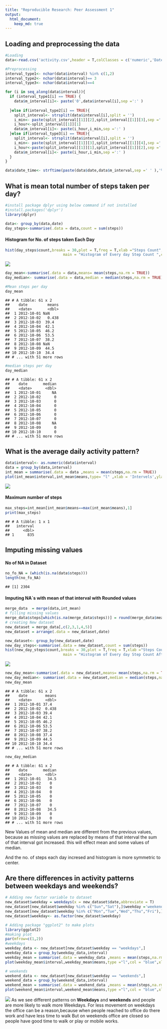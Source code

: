 ```yaml
---
title: "Reproducible Research: Peer Assessment 1"
output: 
  html_document:
    keep_md: true
---
```

## Loading and preprocessing the data

```r
#Loading
data<-read.csv('activity.csv',header = T,colClasses = c('numeric','Date','character'))

#Preprocessing
interval_type1<- nchar(data$interval) %in% c(1,2)
interval_type2<- nchar(data$interval)== 3
interval_type3<- nchar(data$interval)==4

for (i in seq_along(data$interval)){
  if (interval_type1[i] == TRUE) {
    data$m_interval[i]<- paste('0',data$interval[i],sep =':' )
    
  }else if(interval_type2[i] == TRUE){
    split_interval<- strsplit(data$interval[i],split = '')
    i_min<- paste(split_interval[[1]][2],split_interval[[1]][3],sep ='' )
    i_hour<-split_interval[[1]][1]
    data$m_interval[i]<- paste(i_hour,i_min,sep =':' )
  }else if(interval_type3[i] == TRUE){
    split_interval<- strsplit(data$interval[i],split = '')
    i_min<- paste(split_interval[[1]][3],split_interval[[1]][4],sep ='' )
    i_hour<-paste(split_interval[[1]][1],split_interval[[1]][2],sep ='' )
    data$m_interval[i]<- paste(i_hour,i_min,sep =':' )
  }
}

data$date_time<- strftime(paste(data$date,data$m_interval,sep =' ' ),'%Y-%m-%d %H:%M')
```

## What is mean total number of steps taken per day?


```r
#install package dplyr using below command if not installed
#install.packages('dplyr')
library(dplyr)
```

```r
data<- group_by(data,date)
day_steps<-summarise(.data = data,count = sum(steps))
```
#### Histogram for No. of steps taken Each Day

```r
hist(day_steps$count,breaks = 30,plot = T,freq = T,xlab ="Steps Count",
                          main = "Histogram of Every day Step Count ",col= "blue" )
```

![](PA1_template_files/figure-html/unnamed-chunk-4-1.png)<!-- -->

```r
day_mean<-summarise(.data = data,means= mean(steps,na.rm = TRUE))
day_median<- summarise(.data = data,median = median(steps,na.rm = TRUE))
```

```r
#Mean steps per day
day_mean
```

```
## # A tibble: 61 x 2
##    date         means
##    <date>       <dbl>
##  1 2012-10-01 NaN    
##  2 2012-10-02   0.438
##  3 2012-10-03  39.4  
##  4 2012-10-04  42.1  
##  5 2012-10-05  46.2  
##  6 2012-10-06  53.5  
##  7 2012-10-07  38.2  
##  8 2012-10-08 NaN    
##  9 2012-10-09  44.5  
## 10 2012-10-10  34.4  
## # ... with 51 more rows
```

```r
#median steps per day
day_median
```

```
## # A tibble: 61 x 2
##    date       median
##    <date>      <dbl>
##  1 2012-10-01     NA
##  2 2012-10-02      0
##  3 2012-10-03      0
##  4 2012-10-04      0
##  5 2012-10-05      0
##  6 2012-10-06      0
##  7 2012-10-07      0
##  8 2012-10-08     NA
##  9 2012-10-09      0
## 10 2012-10-10      0
## # ... with 51 more rows
```

## What is the average daily activity pattern?

```r
data$interval<- as.numeric(data$interval)
data = group_by(data,interval)
int_mean = summarise(.data = data ,means = mean(steps,na.rm = TRUE))
plot(int_mean$interval,int_mean$means,type= "l" ,xlab = 'Intervels',ylab = 'Average',main = 'Average Daily Activity Patters',col = 'blue')
```

![](PA1_template_files/figure-html/unnamed-chunk-6-1.png)<!-- -->
#### Maximum number of steps


```r
max_steps=int_mean[int_mean$means==max(int_mean$means),1]
print(max_steps)
```

```
## # A tibble: 1 x 1
##   interval
##      <dbl>
## 1      835
```

## Imputing missing values
#### No of NA in Dataset

```r
no_fo_NA = (which(is.na(data$steps)))
length(no_fo_NA)
```

```
## [1] 2304
```
#### Imputing NA`s with mean of that interval with Rounded values

```r
merge_data  = merge(data,int_mean)
# filling missing values
merge_data$steps[which(is.na(merge_data$steps))] = round(merge_data$means[which(is.na(merge_data$steps))])
# creating New dataset
new_dataset = merge_data[,c(2,3,1,4,5)]
new_dataset = arrange(.data = new_dataset,date)
```


```r
new_dataset<- group_by(new_dataset,date)
new_day_steps<-summarise(.data = new_dataset,count = sum(steps))
hist(new_day_steps$count,breaks = 30,plot = T,freq = T,xlab ="Steps Count",
                          main = "Histogram of Every day Step Count After Filling NA`s ",col= "blue" )
```

![](PA1_template_files/figure-html/unnamed-chunk-10-1.png)<!-- -->

```r
new_day_mean<-summarise(.data = new_dataset,means= mean(steps,na.rm = TRUE))
new_day_median<- summarise(.data = new_dataset,median = median(steps,na.rm = TRUE))
new_day_mean
```

```
## # A tibble: 61 x 2
##    date        means
##    <date>      <dbl>
##  1 2012-10-01 37.4  
##  2 2012-10-02  0.438
##  3 2012-10-03 39.4  
##  4 2012-10-04 42.1  
##  5 2012-10-05 46.2  
##  6 2012-10-06 53.5  
##  7 2012-10-07 38.2  
##  8 2012-10-08 37.4  
##  9 2012-10-09 44.5  
## 10 2012-10-10 34.4  
## # ... with 51 more rows
```

```r
new_day_median
```

```
## # A tibble: 61 x 2
##    date       median
##    <date>      <dbl>
##  1 2012-10-01   34.5
##  2 2012-10-02    0  
##  3 2012-10-03    0  
##  4 2012-10-04    0  
##  5 2012-10-05    0  
##  6 2012-10-06    0  
##  7 2012-10-07    0  
##  8 2012-10-08   34.5
##  9 2012-10-09    0  
## 10 2012-10-10    0  
## # ... with 51 more rows
```
New Values of mean and median are different from the previous values, because as missing values are replaced by means of that interval the sum of that interval got increased. this will effect mean and some values of median.

And the no. of steps each day incresed and histogram is more symmetric to center. 

## Are there differences in activity patterns between weekdays and weekends?


```r
# Adding new factor variable to dataset
new_dataset$weekday = weekdays(x = new_dataset$date,abbreviate = T)
new_dataset[new_dataset$weekday %in% c("Sun","Sat"),]$weekday ='weekends' 
new_dataset[new_dataset$weekday %in% c("Mon","Tue","Wed","Thu","Fri"),]$weekday ='weekdays' 
new_dataset$weekday<- as.factor(new_dataset$weekday)
```


```r
# Adding package "ggplot2" to make plots
library(ggplot2)
#making plot
par(mfrow=c(1,2))
#weekdays
weekday_data <- new_dataset[new_dataset$weekday == "weekdays",]
weekday_data = group_by(weekday_data,interval)
weekday_mean = summarise(.data = weekday_data ,means = mean(steps,na.rm = TRUE))
plot(weekday_mean$interval,weekday_mean$means,type ="l",col = "blue",xlab = 'Intervels',ylab = 'Average steps on weekdays',main = 'Weekday Activity Patterns' )

# weekends
weekend_data <- new_dataset[new_dataset$weekday == "weekends",]
weekend_data = group_by(weekend_data,interval)
weekend_mean = summarise(.data = weekend_data ,means = mean(steps,na.rm = TRUE))
plot(weekend_mean$interval,weekend_mean$means,type ="l",col = "blue",xlab = 'Intervels',ylab = 'Average steps on weekends',main = 'Weekend Activity Patterns' )
```

![](PA1_template_files/figure-html/unnamed-chunk-12-1.png)<!-- -->
As we see different patterns on **Weekdays** and **weekends** and people are more likely to walk more Weekdays.
For less movement on weekdays the office can be a reason,because when people reached to office do there work and have less time to walk But on weekends office are closed so people have good time to walk or play or mobile works.
